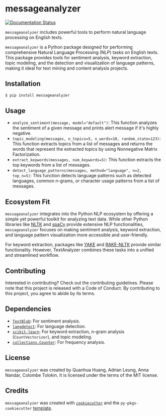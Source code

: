 # messageanalyzer

[![Documentation Status](https://readthedocs.org/projects/dsci524-text-analyzer-19/badge/?version=latest)](https://dsci524-text-analyzer-19.readthedocs.io/en/latest/?badge=latest)

`messageanalyzer` includes powerful tools to perform natural language processing on English texts.

`messageanalyzer` is a Python package designed for performing comprehensive Natural Language Processing (NLP) tasks on English texts. This package provides tools for sentiment analysis, keyword extraction, topic modeling, and the detection and visualization of language patterns, making it ideal for text mining and content analysis projects.

## Installation

``` bash
$ pip install messageanalyzer
```

## Usage

-   `analyze_sentiment(message, model="default")`: This function analyzes the sentiment of a given message and prints alert message if it's highly negative.
-   `topic_modeling(messages, n_topics=5, n_words=10, random_state=123)`: This function extracts topics from a list of messages and returns the words that represent the extracted topics by using Nonnegative Matrix Factorization.
-   `extract_keywords(messages, num_keywords=5)`: This function extracts the top keywords from a list of messages.
-   `detect_language_patterns(messages, method="language", n=2, top_n=5)`: This function detects language patterns such as detected languages, common n-grams, or character usage patterns from a list of messages.

## Ecosystem Fit

`messageanalyzer` integrates into the Python NLP ecosystem by offering a simple yet powerful toolkit for analyzing text data. While other Python libraries like [NLTK](https://www.nltk.org/) and [spaCy](https://spacy.io/) provide extensive NLP functionalities, `messageanalyzer` focuses on making sentiment analysis, keyword extraction, and language pattern visualization more accessible and user-friendly.

For keyword extraction, packages like [YAKE](https://github.com/LIAAD/yake) and [RAKE-NLTK](https://pypi.org/project/rake-nltk/) provide similar functionality. However, TextAnalyzer combines these tasks into a unified and streamlined workflow.

## Contributing

Interested in contributing? Check out the contributing guidelines. Please note that this project is released with a Code of Conduct. By contributing to this project, you agree to abide by its terms.

## Dependencies

-   [`TextBlob`](https://textblob.readthedocs.io/): For sentiment analysis.
-   [`langdetect`](https://pypi.org/project/langdetect/): For language detection.
-   [`scikit-learn`](https://scikit-learn.org/): For keyword extraction, n-gram analysis (`CountVectorizer`), and topic modeling.
-   [`collections.Counter`](https://docs.python.org/3/library/collections.html): For frequency analysis.

## License

`messageanalyzer` was created by Quanhua Huang, Adrian Leung, Anna Nandar, Colombe Tolokin. It is licensed under the terms of the MIT license.

## Credits

`messageanalyzer` was created with [`cookiecutter`](https://cookiecutter.readthedocs.io/en/latest/) and the `py-pkgs-cookiecutter` [template](https://github.com/py-pkgs/py-pkgs-cookiecutter).
